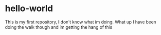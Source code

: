# hello-world
This is my first repository, I don't know what im doing. 
What up I have been doing the walk though and im getting the hang of this 
